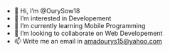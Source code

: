 - 👋 Hi, I’m @OurySow18
- 👀 I’m interested in Developement
- 🌱 I’m currently learning Mobile Programming
- 💞️ I’m looking to collaborate on Web Developement
- 📫 Write me an email in amadourys15@yahoo.com

<!---
OurySow18/OurySow18 is a ✨ special ✨ repository because its `README.md` (this file) appears on your GitHub profile.
You can click the Preview link to take a look at your changes.
--->
